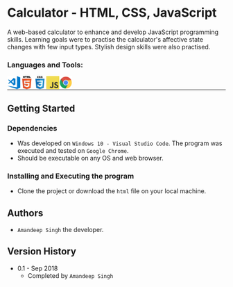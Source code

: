 # Calculator - HTML, CSS, JavaScript

A web-based calculator to enhance and develop JavaScript programming skills. Learning goals were to practise the calculator's affective state changes with few input types. Stylish design skills were also practised.

### Languages and Tools:

<img align="left" alt="Visual Studio Code" width="30px" src="https://raw.githubusercontent.com/github/explore/80688e429a7d4ef2fca1e82350fe8e3517d3494d/topics/visual-studio-code/visual-studio-code.png" />
<img align="left" alt="Python" width="30px" src="https://raw.githubusercontent.com/github/explore/80688e429a7d4ef2fca1e82350fe8e3517d3494d/topics/html/html.png" />
<img align="left" alt="Terminal" width="30px" src="https://raw.githubusercontent.com/github/explore/80688e429a7d4ef2fca1e82350fe8e3517d3494d/topics/css/css.png" />
<img align="left" alt="Terminal" width="30px" src="https://raw.githubusercontent.com/github/explore/80688e429a7d4ef2fca1e82350fe8e3517d3494d/topics/javascript/javascript.png" />
<img align="left" alt="Terminal" width="30px" src="https://raw.githubusercontent.com/github/explore/80688e429a7d4ef2fca1e82350fe8e3517d3494d/topics/chrome/chrome.png" />

<br/>

---

## Getting Started

### Dependencies

* Was developed on `Windows 10 - Visual Studio Code`. The program was executed and tested on `Google Chrome`.
* Should be executable on any OS and web browser.

### Installing and Executing the program

* Clone the project or download the `html` file on your local machine.

## Authors

* `Amandeep Singh` the developer.

## Version History

* 0.1 - Sep 2018
    * Completed by `Amandeep Singh`
